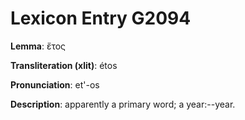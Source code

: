 # Lexicon Entry G2094

**Lemma**: ἔτος

**Transliteration (xlit)**: étos

**Pronunciation**: et'-os

**Description**:
apparently a primary word; a year:--year.
